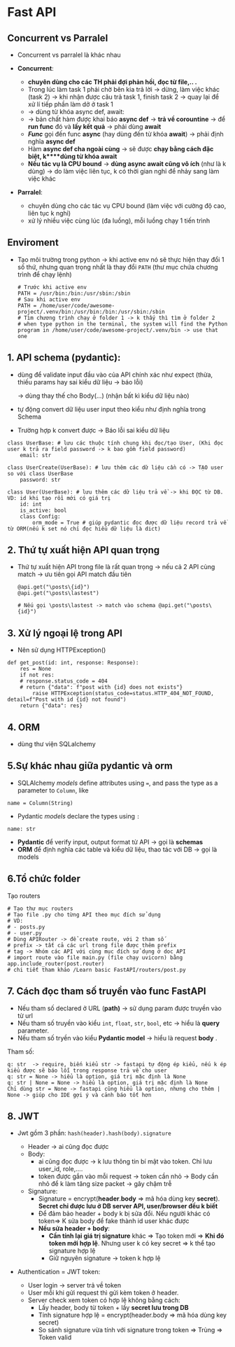 # Fast API

## Concurrent vs Parralel

- Concurrent vs parralel là khác nhau
- **Concurrent**:

  - **chuyên dùng cho các TH phải đợi phản hồi, đọc từ  file,.. .**
  - Trong lúc làm task 1 phải chờ bên kia trả lời -> dừng, làm việc khác (task 2) -> khi nhận được câu trả task 1, finish task 2 -> quay lại để xử lí tiếp phần làm dở ở task 1
  - -> dùng từ khóa async def, await:
  - -> bản chất hàm được khai báo **async def** -> **trả về corountine** -> để **run func** đó và **lấy kết quả** -> phải dùng **await**
  - ***Func*** gọi đến func **async** (hay dùng đến từ khóa **await**) ->  phải định nghĩa **async def**
  - Hàm **async def cha ngoài cùng**  -> sẽ được **chạy bằng cách đặc biệt, k****dùng từ khóa await**
  - **Nếu tác vụ là CPU bound** -> **dùng async await cũng vô ích** (như là k dùng) -> do làm việc liên tục, k có thời gian nghỉ để nhảy sang làm việc khác
- **Parralel**:

  - chuyên dùng cho các tác vụ CPU bound (làm việc với cường độ cao, liên tục k nghỉ)
  - xử lý nhiều việc cùng lúc (đa luồng), mỗi luồng chạy 1 tiến trình

## Enviroment

- Tạo môi trường trong python -> khi active env nó sẽ thực hiện thay đổi 1 số thứ, nhưng quan trọng nhất là thay đổi `PATH` (thư mục chứa chương trình để chạy lệnh)

  ```
  # Trước khi active env
  PATH = /usr/bin:/bin:/usr/sbin:/sbin
  # Sau khi active env
  PATH = /home/user/code/awesome-project/.venv/bin:/usr/bin:/bin:/usr/sbin:/sbin
  # Tìm chương trình chạy ở folder 1 -> k thấy thì tìm ở folder 2 
  # when type python in the terminal, the system will find the Python program in /home/user/code/awesome-project/.venv/bin -> use that one
  ```

## 1. API schema (pydantic):

- dùng để validate input đầu vào của API chính xác như expect (thừa, thiếu params hay sai kiểu dữ liệu -> báo lỗi)

  -> dùng thay thế cho Body(...) (nhận bất kì kiểu dữ liệu nào)
- tự động convert dữ liệu user input theo kiểu như định nghĩa trong Schema
- Trường hợp k convert được -> Báo lỗi sai kiểu dữ liệu

```
class UserBase: # lưu các thuộc tính chung khi đọc/tạo User, (Khi đọc user k trả ra field password -> k bao gồm field password)
	email: str

class UserCreate(UserBase): # lưu thêm các dữ liệu cần có -> TẠO user so với class UserBase
	password: str

class User(UserBase): # lưu thêm các dữ liệu trả về -> khi ĐỌC từ DB. VD: id khi tạo rồi mới có giá trị 
	id: int
	is_active: bool
	class Config:
		orm_mode = True # giúp pydantic đọc được dữ liệu record trả về từ ORM(nếu k set nó chỉ đọc hiểu dữ liệu là dict)
```

## 2. Thứ tự xuất hiện API quan trọng

- Thứ tự xuất hiện API trong file là rất quan trọng -> nếu cả 2 API cùng match -> ưu tiên gọi API match đầu tiên
  ```
  @api.get("\posts\{id}")
  @api.get("\posts\lastest")

  # Nếu gọi \posts\lastest -> match vào schema @api.get("\posts\{id}")
  ```

## 3. Xử lý ngoại lệ trong API

- Nên sử dụng HTTPException()

```@app.get(
def get_post(id: int, response: Response):
    res = None
    if not res:
	# response.status_code = 404
	# return {"data": f"post with {id} does not exists"}
        raise HTTPException(status_code=status.HTTP_404_NOT_FOUND, detail=f"Post with id {id} not found")
    return {"data": res}
```

## 4. ORM

* dùng thư viện SQLalchemy

## 5.Sự khác nhau giữa pydantic và orm

* SQLAlchemy *models* define attributes using `=`, and pass the type as a parameter to `Column`, like

`name = Column(String)`

* Pydantic *models* declare the types using `:`

```
name: str

```

- **Pydantic** để verify input, output format từ API -> gọi là **schemas**
- **ORM** để định nghĩa các table và kiểu dữ liệu, thao tác với DB -> gọi là models

## 6.Tổ chức folder

Tạo routers

```
# Tạo thư mục routers
# Tạo file .py cho từng API theo mục đích sử dụng 
# VD: 
# - posts.py
# - user.py
# Dùng APIRouter -> để create route, với 2 tham số 
# prefix -> tất cả các url trong file được thêm prefix 
# tag -> Nhóm các API với cùng mục đích sử dụng ở doc API  
# import route vào file main.py (file chạy uvicorn) bằng app.include_router(post.router)
# chi tiết tham khảo /Learn basic FastAPI/routers/post.py
```

## 7. Cách đọc tham số truyền vào func FastAPI

* Nếu tham số declared ở URL (**path)** -> sử dụng param được truyền vào từ url
* Nếu tham số truyền vào kiểu  `int`, `float`, `str`, `bool`, etc -> hiểu là **query** parameter.
* Nếu tham số tryền vào kiểu **Pydantic model** -> hiểu là request  **body** .

Tham số:

```
q: str  -> require, biến kiểu str -> fastapi tự động ép kiểu, nếu k ép kiểu được sẽ báo lỗi trong response trả về cho user 
q: str = None -> hiểu là option, giá trị mặc định là None
q: str | None = None -> hiểu là option, giá trị mặc định là None
Chỉ dùng str = None -> fastapi cũng hiểu là option, nhưng cho thêm | None -> giúp cho IDE gợi ý và cảnh báo tốt hơn
```

## 8. JWT

- Jwt gồm 3 phần: `hash(header).hash(body).signature`

  - Header -> ai cũng đọc được
  - Body:
    - ai cũng đọc được -> k lưu thông tin bí mật vào token. Chỉ lưu user_id, role,....
    - token được gắn vào mỗi request -> token cần nhỏ -> Body cần nhỏ để k làm tăng size packet -> gây chậm trễ
  - Signature:
    - Signature = encrypt(**header**.**body** => mã hóa dùng key **secret**). **Secret chỉ được lưu ở DB server API, user/browser đều k biết**
    - Để đảm bảo header + body k bị sửa đổi. Nếu người khác có token=> K sửa body để fake thành id user khác được
    - **Nếu sửa header + body**:
      - **Cần tính lại giá trị signature** khác => Tạo token mới => **Khi đó token mới hợp lệ**. Nhưng user k có key secret => k thể tạo signature hợp lệ
      - Giữ nguyên signature -> token k hợp lệ
- Authentication = JWT token:

  - User login -> server trả về token
  - User mỗi khi gửi request thì gửi kèm token ở header.
  - Server check xem token có hợp lệ không bằng cách:
    - Lấy header, body từ token + lấy **secret lưu trong DB**
    - Tính signature hợp lệ = encrypt(header.body => mã hóa dùng key secret)
    - So sánh signature vừa tính với signature trong token => Trùng => Token valid
